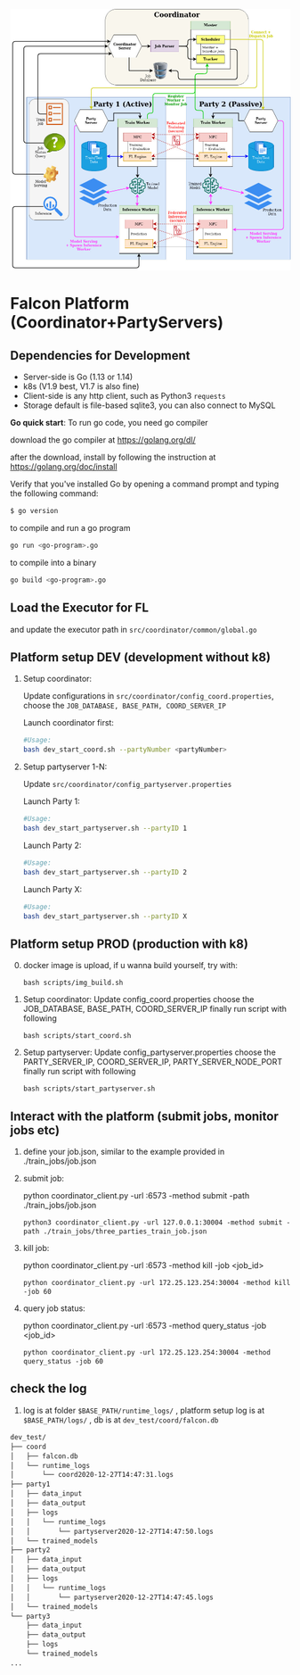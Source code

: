 <!-- ![Alt text](https://github.com/lemonviv/falcon/blob/dev/src/coordinator/photos/db.png) -->
![Falcon Platform Architecture](./imgs/Falcon_Sys_Archi_Dec21version.jpg)

# Falcon Platform (Coordinator+PartyServers)

## Dependencies for Development

- Server-side is Go (1.13 or 1.14)
- k8s (V1.9 best, V1.7 is also fine)
- Client-side is any http client, such as Python3 `requests`
- Storage default is file-based sqlite3, you can also connect to MySQL

**Go quick start**:
To run go code, you need go compiler

download the go compiler at https://golang.org/dl/

after the download, install by following the instruction at https://golang.org/doc/install

Verify that you've installed Go by opening a command prompt and typing the following command:
```sh
$ go version
```

to compile and run a go program
```sh
go run <go-program>.go
```

to compile into a binary
```sh
go build <go-program>.go
```

## Load the Executor for FL

and update the executor path in `src/coordinator/common/global.go`

## Platform setup DEV (development without k8)

1. Setup coordinator:
    
    Update configurations in `src/coordinator/config_coord.properties`, choose the `JOB_DATABASE, BASE_PATH, COORD_SERVER_IP`

    Launch coordinator first:
    
    ```bash
    #Usage:
    bash dev_start_coord.sh --partyNumber <partyNumber>
    ```
          

1. Setup partyserver 1-N:
    
    Update `src/coordinator/config_partyserver.properties`

    Launch Party 1:
    
    ```bash
    #Usage:
    bash dev_start_partyserver.sh --partyID 1
    ```

    Launch Party 2:
    
    ```bash
    #Usage:
    bash dev_start_partyserver.sh --partyID 2
    ```

    Launch Party X:
    
    ```bash
    #Usage:
    bash dev_start_partyserver.sh --partyID X
    ```

## Platform setup PROD (production with k8)

0. docker image is upload, if u wanna build yourself, try with:

   ```
   bash scripts/img_build.sh
   ```

1. Setup coordinator:
    Update config_coord.properties
    choose the JOB_DATABASE, BASE_PATH, COORD_SERVER_IP
    finally run script with following
    
    ```
    bash scripts/start_coord.sh
    ```

2. Setup partyserver:
    Update config_partyserver.properties
    choose the PARTY_SERVER_IP, COORD_SERVER_IP, PARTY_SERVER_NODE_PORT
    finally run script with following

    ```
    bash scripts/start_partyserver.sh
    ```
      
## Interact with the platform (submit jobs, monitor jobs etc)

1. define your job.json, similar to the example provided in ./train_jobs/job.json

2. submit job:
    
    python coordinator_client.py -url <ip url of coordinator>:6573 -method submit -path ./train_jobs/job.json
    
    ```
    python3 coordinator_client.py -url 127.0.0.1:30004 -method submit -path ./train_jobs/three_parties_train_job.json
    ```


3. kill job:
    
    python coordinator_client.py -url <ip url of coordinator>:6573 -method kill -job <job_id>
    
    ```
    python coordinator_client.py -url 172.25.123.254:30004 -method kill -job 60
    ```

4. query job status:
    
    python coordinator_client.py -url <ip url of coordinator>:6573 -method query_status -job <job_id>
    
    ```
    python coordinator_client.py -url 172.25.123.254:30004 -method query_status -job 60
    ```

## check the log

1.  log is at folder `$BASE_PATH/runtime_logs/` , 
    platform setup log is at `$BASE_PATH/logs/` ,
    db is at     `dev_test/coord/falcon.db` 

```bash
dev_test/
├── coord
│   ├── falcon.db
│   └── runtime_logs
│       └── coord2020-12-27T14:47:31.logs
├── party1
│   ├── data_input
│   ├── data_output
│   ├── logs
│   │   └── runtime_logs
│   │       └── partyserver2020-12-27T14:47:50.logs
│   └── trained_models
├── party2
│   ├── data_input
│   ├── data_output
│   ├── logs
│   │   └── runtime_logs
│   │       └── partyserver2020-12-27T14:47:45.logs
│   └── trained_models
└── party3
    ├── data_input
    ├── data_output
    ├── logs
    └── trained_models
...
```
